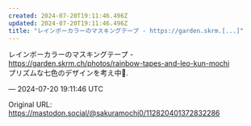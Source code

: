 ```yaml
---
created: 2024-07-20T19:11:46.496Z
updated: 2024-07-20T19:11:46.496Z
title: "レインボーカラーのマスキングテープ - https://garden.skrm.[...]"
---
```


<p>レインボーカラーのマスキングテープ - <a href="https://garden.skrm.ch/photos/rainbow-tapes-and-leo-kun-mochi" target="_blank" rel="nofollow noopener" translate="no"><span class="invisible">https://</span><span class="ellipsis">garden.skrm.ch/photos/rainbow-</span><span class="invisible">tapes-and-leo-kun-mochi</span></a><br />プリズムな七色のデザインを考え中🌈.</p>

&mdash; 2024-07-20 19:11:46 UTC

Original URL: https://mastodon.social/@sakuramochi0/112820401372832286
